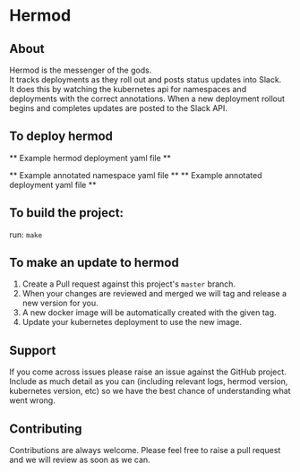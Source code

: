 Hermod
======
## About

Hermod is the messenger of the gods.  
It tracks deployments as they roll out and posts status updates into Slack.  
It does this by watching the kubernetes api for namespaces and deployments with the correct annotations. When a new deployment rollout begins and completes updates are posted to the Slack API.  

## To deploy hermod

** Example hermod deployment yaml file **

** Example annotated namespace yaml file **
** Example annotated deployment yaml file **

## To build the project:
run: `make`

## To make an update to hermod
1. Create a Pull request against this project's `master` branch.
2. When your changes are reviewed and merged we will tag and release a new version for you.
3. A new docker image will be automatically created with the given tag.
4. Update your kubernetes deployment to use the new image.

## Support

If you come across issues please raise an issue against the GitHub project. Include as much detail as you can (including relevant logs, hermod version, kubernetes version, etc) so we have the best chance of understanding what went wrong.

## Contributing

Contributions are always welcome. Please feel free to raise a pull request and we will review as soon as we can.
